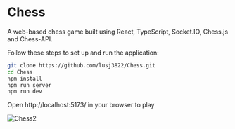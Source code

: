 # Chess

A web-based chess game built using React, TypeScript, Socket.IO, Chess.js and Chess-API.

Follow these steps to set up and run the application:

   ```bash
   git clone https://github.com/lusj3822/Chess.git
   cd Chess
   npm install
   npm run server
   npm run dev
   ```
Open http://localhost:5173/ in your browser to play



![Chess2](https://github.com/user-attachments/assets/8ec7e751-5ce9-4a94-b9f7-34368f610c7b)
